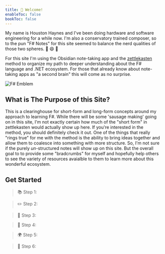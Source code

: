 ```yaml
---
title: 🎼 Welcome!
enableToc: false
bookToc: false
---
```


My name is Houston Haynes and I've been doing hardware and software engineering for a while now. I'm also a conservatory trained composer, so to the pun "F# Notes" for this site seemed to balance the nerd qualities of those two spheres. 🎵 😄 🔬 

For this site I'm using the Obsidian note-taking app and the [zettlekasten](https://zettelkasten.de/) method to organize my path to deeper understanding about the F# language and .NET ecosystem. For those that already know about note-taking apps as "a second brain" this will come as no surprise. 

![F# Emblem](/img/svg/F_Sharp_logo.svg)

## What is The Purpose of this Site?

 This is a clearinghouse for short-form and long-form concepts around my approach to learning F#. While there will be some 'sausage making' going on in this site, I'm not exactly certain how much of the "short form" in zettlekasten would actually show up here. If you're interested in the method, you should definitely check it out. One of the things that really "rings true" for me with the method is the ability to bring ideas together and allow them to coalesce into something with more structure. So, I'm not sure if the purely *un*-structured notes will show up on this site. But the overall goal to to provide some "bradcrumbs" for myself and hopefully help others to see the variety of resources avaialble to them to learn more about this wonderful ecosystem. 



## Get Started
> 📚 Step 1: 

> ✏️ Step 2: 

> 🔗 Step 3: 

> 👀 Step 4: 

> 🌍 Step 5: 

> 🎨 Step 6:  


